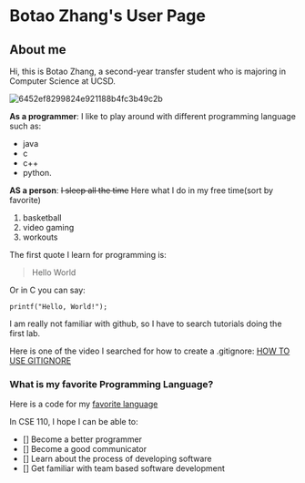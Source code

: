 # Botao Zhang's User Page

## About me
Hi, this is Botao Zhang, a second-year transfer student who is majoring in Computer Science at UCSD.

![6452ef8299824e921188b4fc3b49c2b](https://user-images.githubusercontent.com/97600878/230729081-3cae2e2a-bc8a-4b37-9d50-679657cf2d14.jpg)

**As a programmer**: I like to play around with different programming language such as:
- java
- c
- c++ 
- python.

**AS a person**: ~~I sleep all the time~~ Here what I do in my free time(sort by favorite)
1. basketball
2. video gaming
3. workouts

The first quote I learn for programming is:

> Hello World

Or in C you can say:
```
printf("Hello, World!");
```

I am really not familiar with github, so I have to search tutorials doing the first lab.

Here is one of the video I searched for how to create a .gitignore:
[HOW TO USE GITIGNORE](https://www.youtube.com/watch?v=ZmGW45eZOg8&ab_channel=Magnitopic)

### What is my favorite Programming Language?
Here is a code for my [favorite language](HelloWorld.c)

In CSE 110, I hope I can be able to:
- [] Become a better programmer
- [] Become a good communicator
- [] Learn about the process of developing software
- [] Get familiar with team based software development
